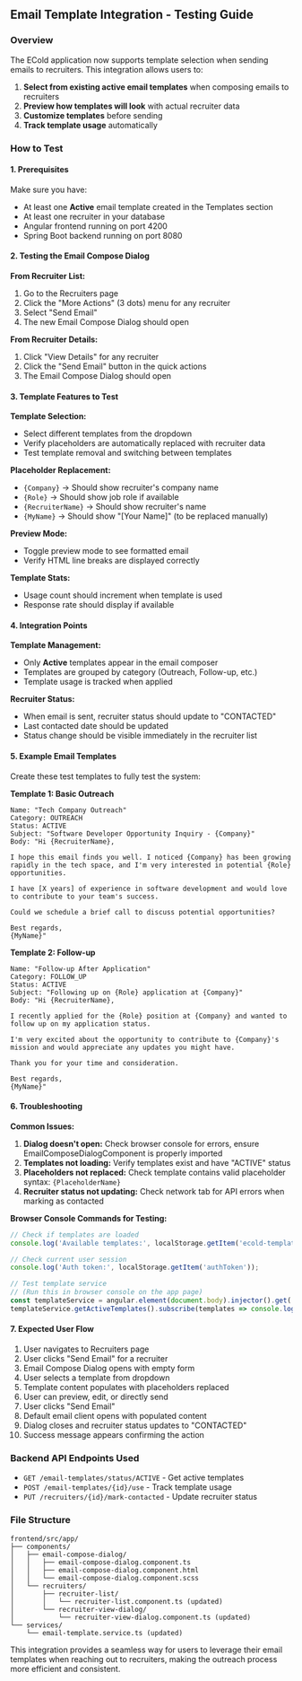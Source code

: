 ## Email Template Integration - Testing Guide

### Overview
The ECold application now supports template selection when sending emails to recruiters. This integration allows users to:

1. **Select from existing active email templates** when composing emails to recruiters
2. **Preview how templates will look** with actual recruiter data
3. **Customize templates** before sending
4. **Track template usage** automatically

### How to Test

#### 1. Prerequisites
Make sure you have:
- At least one **Active** email template created in the Templates section
- At least one recruiter in your database
- Angular frontend running on port 4200
- Spring Boot backend running on port 8080

#### 2. Testing the Email Compose Dialog

**From Recruiter List:**
1. Go to the Recruiters page
2. Click the "More Actions" (3 dots) menu for any recruiter
3. Select "Send Email"
4. The new Email Compose Dialog should open

**From Recruiter Details:**
1. Click "View Details" for any recruiter
2. Click the "Send Email" button in the quick actions
3. The Email Compose Dialog should open

#### 3. Template Features to Test

**Template Selection:**
- Select different templates from the dropdown
- Verify placeholders are automatically replaced with recruiter data
- Test template removal and switching between templates

**Placeholder Replacement:**
- `{Company}` → Should show recruiter's company name
- `{Role}` → Should show job role if available
- `{RecruiterName}` → Should show recruiter's name
- `{MyName}` → Should show "[Your Name]" (to be replaced manually)

**Preview Mode:**
- Toggle preview mode to see formatted email
- Verify HTML line breaks are displayed correctly

**Template Stats:**
- Usage count should increment when template is used
- Response rate should display if available

#### 4. Integration Points

**Template Management:**
- Only **Active** templates appear in the email composer
- Templates are grouped by category (Outreach, Follow-up, etc.)
- Template usage is tracked when applied

**Recruiter Status:**
- When email is sent, recruiter status should update to "CONTACTED"
- Last contacted date should be updated
- Status change should be visible immediately in the recruiter list

#### 5. Example Email Templates

Create these test templates to fully test the system:

**Template 1: Basic Outreach**
```
Name: "Tech Company Outreach"
Category: OUTREACH
Status: ACTIVE
Subject: "Software Developer Opportunity Inquiry - {Company}"
Body: "Hi {RecruiterName},

I hope this email finds you well. I noticed {Company} has been growing rapidly in the tech space, and I'm very interested in potential {Role} opportunities.

I have [X years] of experience in software development and would love to contribute to your team's success.

Could we schedule a brief call to discuss potential opportunities?

Best regards,
{MyName}"
```

**Template 2: Follow-up**
```
Name: "Follow-up After Application"
Category: FOLLOW_UP  
Status: ACTIVE
Subject: "Following up on {Role} application at {Company}"
Body: "Hi {RecruiterName},

I recently applied for the {Role} position at {Company} and wanted to follow up on my application status.

I'm very excited about the opportunity to contribute to {Company}'s mission and would appreciate any updates you might have.

Thank you for your time and consideration.

Best regards,
{MyName}"
```

#### 6. Troubleshooting

**Common Issues:**

1. **Dialog doesn't open:** Check browser console for errors, ensure EmailComposeDialogComponent is properly imported
2. **Templates not loading:** Verify templates exist and have "ACTIVE" status
3. **Placeholders not replaced:** Check template contains valid placeholder syntax: `{PlaceholderName}`
4. **Recruiter status not updating:** Check network tab for API errors when marking as contacted

**Browser Console Commands for Testing:**
```javascript
// Check if templates are loaded
console.log('Available templates:', localStorage.getItem('ecold-templates'));

// Check current user session
console.log('Auth token:', localStorage.getItem('authToken'));

// Test template service
// (Run this in browser console on the app page)
const templateService = angular.element(document.body).injector().get('EmailTemplateService');
templateService.getActiveTemplates().subscribe(templates => console.log('Active templates:', templates));
```

#### 7. Expected User Flow

1. User navigates to Recruiters page
2. User clicks "Send Email" for a recruiter
3. Email Compose Dialog opens with empty form
4. User selects a template from dropdown
5. Template content populates with placeholders replaced
6. User can preview, edit, or directly send
7. User clicks "Send Email"
8. Default email client opens with populated content
9. Dialog closes and recruiter status updates to "CONTACTED"
10. Success message appears confirming the action

### Backend API Endpoints Used

- `GET /email-templates/status/ACTIVE` - Get active templates
- `POST /email-templates/{id}/use` - Track template usage
- `PUT /recruiters/{id}/mark-contacted` - Update recruiter status

### File Structure

```
frontend/src/app/
├── components/
│   ├── email-compose-dialog/
│   │   ├── email-compose-dialog.component.ts
│   │   ├── email-compose-dialog.component.html
│   │   └── email-compose-dialog.component.scss
│   └── recruiters/
│       ├── recruiter-list/
│       │   └── recruiter-list.component.ts (updated)
│       └── recruiter-view-dialog/
│           └── recruiter-view-dialog.component.ts (updated)
└── services/
    └── email-template.service.ts (updated)
```

This integration provides a seamless way for users to leverage their email templates when reaching out to recruiters, making the outreach process more efficient and consistent.
